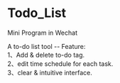 # Todo_List
Mini Program in Wechat

A to-do list tool -- Feature:   
    1、Add & delete to-do tag.  
    2、edit time schedule for each task.  
    3、clear & intuitive interface.
